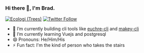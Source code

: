### Hi there 👋, I'm Brad.

[![Ecologi (Trees)](https://img.shields.io/offset-earth/trees/bradleycwojcik)](https://ecologi.com/bradleycwojcik)
[![Twitter Follow](https://img.shields.io/twitter/follow/bradleycwojcik?label=Follow&style=social)](https://twitter.com/bradleycwojcik)

- 🔭 I’m currently building cli tools like [euchre-cli](https://github.com/bradleycwojcik/euchre-cli) and [makey-cli](https://github.com/bradleycwojcik/makey-cli)
- 🌱 I’m currently learning Vuejs and postgresql
- 😄 Pronouns: He/Him/His
- ⚡ Fun fact: I'm the kind of person who takes the stairs

<!--
**bradleycwojcik/bradleycwojcik** is a ✨ _special_ ✨ repository because its `README.md` (this file) appears on your GitHub profile.

Here are some ideas to get you started:

- 🔭 I’m currently working on ...
- 🌱 I’m currently learning ...
- 👯 I’m looking to collaborate on ...
- 🤔 I’m looking for help with ...
- 💬 Ask me about ...
- 📫 How to reach me: ...
- 😄 Pronouns: ...
- ⚡ Fun fact: ...
-->
